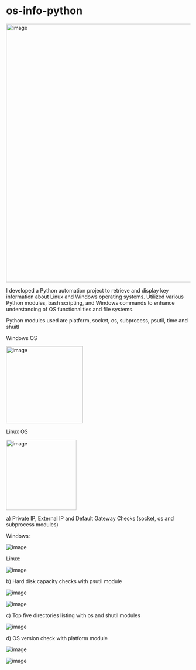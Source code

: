 # os-info-python


<img width="705" alt="image" src="https://github.com/AlexKongFY/os-info-python/assets/93807661/5c65c85d-f005-40f2-b7e2-05823880c361">



I developed a Python automation project to retrieve and display key information about Linux and Windows operating systems. Utilized various Python modules, bash scripting, and Windows commands to enhance understanding of OS functionalities and file systems. 

Python modules used are platform, socket, os, subprocess, psutil, time and shuitl


Windows OS 

<img width="210" alt="image" src="https://github.com/AlexKongFY/os-info-python/assets/93807661/6a2197cf-ea95-4133-b31e-06db0a771c88">


Linux OS

<img width="192" alt="image" src="https://github.com/AlexKongFY/os-info-python/assets/93807661/f58ae98e-f40f-48de-9f05-e4a3f5b9bc82">


a) Private IP, External IP and Default Gateway Checks (socket, os and subprocess modules)

Windows:

![image](https://github.com/AlexKongFY/os-info-python/assets/93807661/84180cac-62cd-423e-a385-3757672a9c26)

Linux:

![image](https://github.com/AlexKongFY/os-info-python/assets/93807661/4a37cdcc-7e24-4756-a0b4-94a95cb2764d)

b) Hard disk capacity checks with psutil module

![image](https://github.com/AlexKongFY/os-info-python/assets/93807661/c4182d09-8e77-4cc2-a540-c926d48915c1)

![image](https://github.com/AlexKongFY/os-info-python/assets/93807661/3b80735e-469e-4714-a130-a36e6f0696e0)

c) Top five directories listing with os and shutil modules

![image](https://github.com/AlexKongFY/os-info-python/assets/93807661/26907294-3065-4ecc-a048-59a213bee332)

d) OS version check with platform module

![image](https://github.com/AlexKongFY/os-info-python/assets/93807661/62b65e37-f2ae-4694-b157-81f368ef58cb)

![image](https://github.com/AlexKongFY/os-info-python/assets/93807661/35ed594a-78a6-4849-92b3-b63a92192da3)




